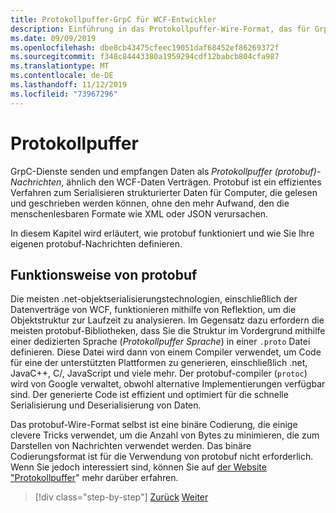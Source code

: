 ```yaml
---
title: Protokollpuffer-GrpC für WCF-Entwickler
description: Einführung in das Protokollpuffer-Wire-Format, das für GrpC-Netzwerke verwendet wird.
ms.date: 09/09/2019
ms.openlocfilehash: dbe8cb43475cfeec19051daf68452ef86269372f
ms.sourcegitcommit: f348c84443380a1959294cdf12babcb804cfa987
ms.translationtype: MT
ms.contentlocale: de-DE
ms.lasthandoff: 11/12/2019
ms.locfileid: "73967296"
---
```

# <a name="protocol-buffers"></a>Protokollpuffer

GrpC-Dienste senden und empfangen Daten als *Protokollpuffer (protobuf)-Nachrichten*, ähnlich den WCF-Daten Verträgen. Protobuf ist ein effizientes Verfahren zum Serialisieren strukturierter Daten für Computer, die gelesen und geschrieben werden können, ohne den mehr Aufwand, den die menschenlesbaren Formate wie XML oder JSON verursachen.

In diesem Kapitel wird erläutert, wie protobuf funktioniert und wie Sie Ihre eigenen protobuf-Nachrichten definieren.

## <a name="how-protobuf-works"></a>Funktionsweise von protobuf

Die meisten .net-objektserialisierungstechnologien, einschließlich der Datenverträge von WCF, funktionieren mithilfe von Reflektion, um die Objektstruktur zur Laufzeit zu analysieren. Im Gegensatz dazu erfordern die meisten protobuf-Bibliotheken, dass Sie die Struktur im Vordergrund mithilfe einer dedizierten Sprache (*Protokollpuffer Sprache*) in einer `.proto` Datei definieren. Diese Datei wird dann von einem Compiler verwendet, um Code für eine der unterstützten Plattformen zu generieren, einschließlich .net, JavaC++, C/, JavaScript und viele mehr. Der protobuf-compiler (`protoc`) wird von Google verwaltet, obwohl alternative Implementierungen verfügbar sind. Der generierte Code ist effizient und optimiert für die schnelle Serialisierung und Deserialisierung von Daten.

Das protobuf-Wire-Format selbst ist eine binäre Codierung, die einige clevere Tricks verwendet, um die Anzahl von Bytes zu minimieren, die zum Darstellen von Nachrichten verwendet werden. Das binäre Codierungsformat ist für die Verwendung von protobuf nicht erforderlich. Wenn Sie jedoch interessiert sind, können Sie auf [der Website "Protokollpuffer](https://developers.google.com/protocol-buffers/docs/encoding)" mehr darüber erfahren.

>[!div class="step-by-step"]
>[Zurück](why-grpc.md)
>[Weiter](protobuf-messages.md)
